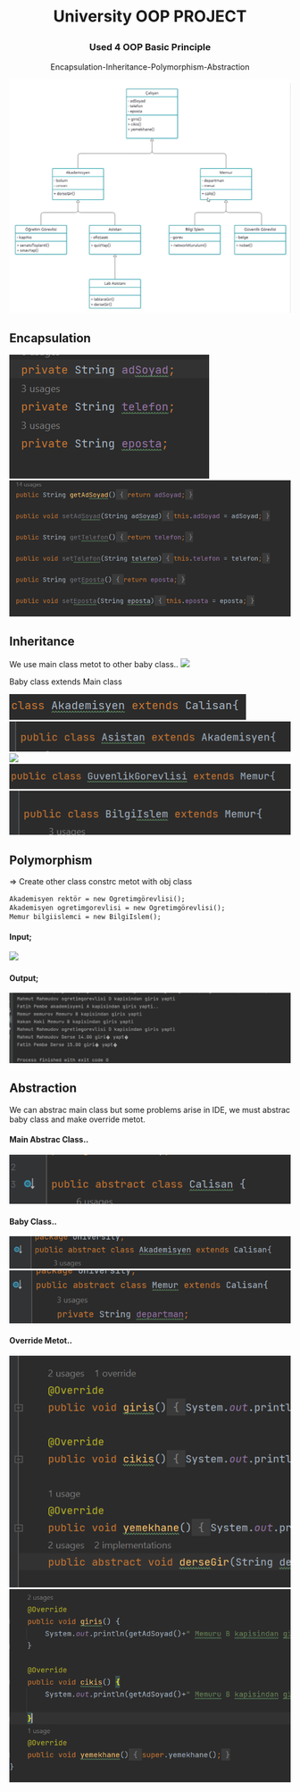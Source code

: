 # <p style="text-align:center;">University OOP PROJECT</p> 

###  <p style="text-align:center;">Used 4 OOP Basic Principle</p>
 <p style="text-align:center;">Encapsulation-Inheritance-Polymorphism-Abstraction</p> 

![](university_oop.png)

## Encapsulation
![](encapsulation.png) ![](encasulation1.png)
## Inheritance 
We use main class metot to other baby class..
![](ınheritance.png)

Baby class extends Main class

![](inheritance1.png)
![](inhr2.png)
![](ınhr3.png)
![](inheri4.png)
![](inhr5.png)
## Polymorphism
=> Create other class constrc metot with obj class
    
    Akademisyen rektör = new Ogretimgörevlisi();
    Akademisyen ogretimgorevlisi = new Ogretimgörevlisi();
    Memur bilgiislemci = new BilgiIslem();
#### Input;
![](polymorphism1.png) 
#### Output;
![](polymorp2.png)

## Abstraction

We can abstrac main class but some problems arise in IDE, we must abstrac baby class and make override metot.

#### Main Abstrac Class..
![](abs1.png) 

#### Baby Class..
![](abs2.png) ![](abs4.png)

#### Override Metot..

![](abs3.png) ![](abs5.png)